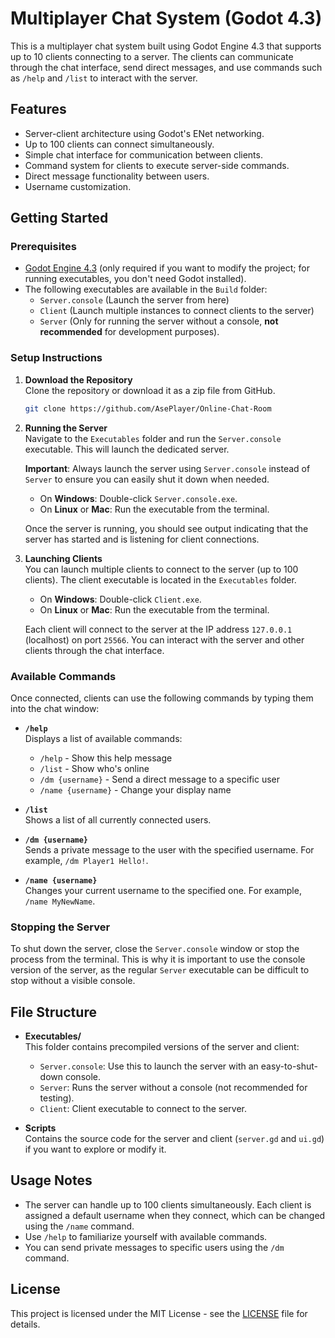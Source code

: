 # Multiplayer Chat System (Godot 4.3)

This is a multiplayer chat system built using Godot Engine 4.3 that supports up to 10 clients connecting to a server. The clients can communicate through the chat interface, send direct messages, and use commands such as `/help` and `/list` to interact with the server.

## Features

- Server-client architecture using Godot's ENet networking.
- Up to 100 clients can connect simultaneously.
- Simple chat interface for communication between clients.
- Command system for clients to execute server-side commands.
- Direct message functionality between users.
- Username customization.

## Getting Started

### Prerequisites

- [Godot Engine 4.3](https://godotengine.org/download) (only required if you want to modify the project; for running executables, you don't need Godot installed).
- The following executables are available in the `Build` folder:
  - `Server.console` (Launch the server from here)
  - `Client` (Launch multiple instances to connect clients to the server)
  - `Server` (Only for running the server without a console, **not recommended** for development purposes).

### Setup Instructions

1. **Download the Repository**  
   Clone the repository or download it as a zip file from GitHub.

   ```bash
   git clone https://github.com/AsePlayer/Online-Chat-Room
   ```

2. **Running the Server**  
   Navigate to the `Executables` folder and run the `Server.console` executable. This will launch the dedicated server.

   **Important**: Always launch the server using `Server.console` instead of `Server` to ensure you can easily shut it down when needed.

   - On **Windows**: Double-click `Server.console.exe`.
   - On **Linux** or **Mac**: Run the executable from the terminal.
   
   Once the server is running, you should see output indicating that the server has started and is listening for client connections.

3. **Launching Clients**  
   You can launch multiple clients to connect to the server (up to 100 clients). The client executable is located in the `Executables` folder.

   - On **Windows**: Double-click `Client.exe`.
   - On **Linux** or **Mac**: Run the executable from the terminal.

   Each client will connect to the server at the IP address `127.0.0.1` (localhost) on port `25566`. You can interact with the server and other clients through the chat interface.

### Available Commands

Once connected, clients can use the following commands by typing them into the chat window:

- **`/help`**  
  Displays a list of available commands:
  - `/help` - Show this help message
  - `/list` - Show who's online
  - `/dm {username}` - Send a direct message to a specific user
  - `/name {username}` - Change your display name

- **`/list`**  
  Shows a list of all currently connected users.

- **`/dm {username}`**  
  Sends a private message to the user with the specified username. For example, `/dm Player1 Hello!`.

- **`/name {username}`**  
  Changes your current username to the specified one. For example, `/name MyNewName`.

### Stopping the Server

To shut down the server, close the `Server.console` window or stop the process from the terminal. This is why it is important to use the console version of the server, as the regular `Server` executable can be difficult to stop without a visible console.

## File Structure

- **Executables/**  
  This folder contains precompiled versions of the server and client:
  - `Server.console`: Use this to launch the server with an easy-to-shut-down console.
  - `Server`: Runs the server without a console (not recommended for testing).
  - `Client`: Client executable to connect to the server.

- **Scripts**  
  Contains the source code for the server and client (`server.gd` and `ui.gd`) if you want to explore or modify it.

## Usage Notes

- The server can handle up to 100 clients simultaneously. Each client is assigned a default username when they connect, which can be changed using the `/name` command.
- Use `/help` to familiarize yourself with available commands.
- You can send private messages to specific users using the `/dm` command.

## License

This project is licensed under the MIT License - see the [LICENSE](LICENSE) file for details.
